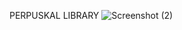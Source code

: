 PERPUSKAL LIBRARY
![Screenshot (2)](https://github.com/user-attachments/assets/0c0d5493-b796-4e04-b267-6bb67f4c6aca)
